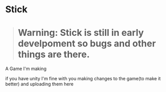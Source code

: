 # Stick

> # Warning: Stick is still in early develpoment so bugs and other things are there.



A Game I'm making

if you have unity I'm fine with you making changes to the game(to make it better) and uploading them here
